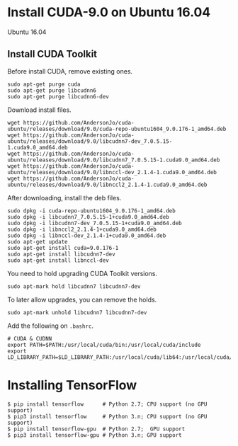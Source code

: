 # Install CUDA-9.0 on Ubuntu 16.04

Ubuntu 16.04 



## Install CUDA Toolkit

Before install CUDA, remove existing ones. 

```
sudo apt-get purge cuda
sudo apt-get purge libcudnn6
sudo apt-get purge libcudnn6-dev
```

Download install files. 

```
wget https://github.com/AndersonJo/cuda-ubuntu/releases/download/9.0/cuda-repo-ubuntu1604_9.0.176-1_amd64.deb
wget https://github.com/AndersonJo/cuda-ubuntu/releases/download/9.0/libcudnn7-dev_7.0.5.15-1.cuda9.0_amd64.deb
wget https://github.com/AndersonJo/cuda-ubuntu/releases/download/9.0/libcudnn7_7.0.5.15-1.cuda9.0_amd64.deb
wget https://github.com/AndersonJo/cuda-ubuntu/releases/download/9.0/libnccl-dev_2.1.4-1.cuda9.0_amd64.deb
wget https://github.com/AndersonJo/cuda-ubuntu/releases/download/9.0/libnccl2_2.1.4-1.cuda9.0_amd64.deb
```

After downloading, install the deb files. 

```
sudo dpkg -i cuda-repo-ubuntu1604_9.0.176-1_amd64.deb
sudo dpkg -i libcudnn7_7.0.5.15-1+cuda9.0_amd64.deb
sudo dpkg -i libcudnn7-dev_7.0.5.15-1+cuda9.0_amd64.deb
sudo dpkg -i libnccl2_2.1.4-1+cuda9.0_amd64.deb
sudo dpkg -i libnccl-dev_2.1.4-1+cuda9.0_amd64.deb
sudo apt-get update
sudo apt-get install cuda=9.0.176-1
sudo apt-get install libcudnn7-dev
sudo apt-get install libnccl-dev
```

You need to hold upgrading CUDA Toolkit versions. 

```
sudo apt-mark hold libcudnn7 libcudnn7-dev
```

To later allow upgrades, you can remove the holds. 

```
sudo apt-mark unhold libcudnn7 libcudnn7-dev
```

Add the following on `.bashrc`. 

```
# CUDA & CUDNN
export PATH=$PATH:/usr/local/cuda/bin:/usr/local/cuda/include
export LD_LIBRARY_PATH=$LD_LIBRARY_PATH:/usr/local/cuda/lib64:/usr/local/cuda/lib:/usr/local/lib:/usr/local/cuda/extras/CUPTI/lib64/
```

# Installing TensorFlow

```
$ pip install tensorflow      # Python 2.7; CPU support (no GPU support)
$ pip3 install tensorflow     # Python 3.n; CPU support (no GPU support)
$ pip install tensorflow-gpu  # Python 2.7;  GPU support
$ pip3 install tensorflow-gpu # Python 3.n; GPU support 
```
